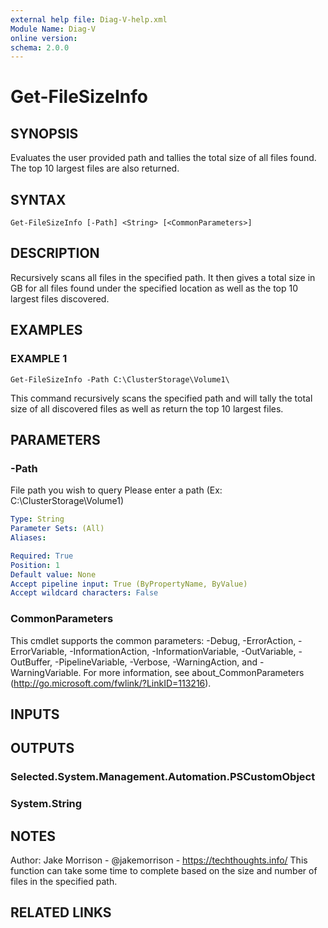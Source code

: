 ```yaml
---
external help file: Diag-V-help.xml
Module Name: Diag-V
online version:
schema: 2.0.0
---
```


# Get-FileSizeInfo

## SYNOPSIS
Evaluates the user provided path and tallies the total size of all files found.
The top 10 largest files are also returned.

## SYNTAX

```
Get-FileSizeInfo [-Path] <String> [<CommonParameters>]
```

## DESCRIPTION
Recursively scans all files in the specified path.
It then gives a total size in GB for all files found under the specified location as well as the top 10 largest files discovered.

## EXAMPLES

### EXAMPLE 1
```
Get-FileSizeInfo -Path C:\ClusterStorage\Volume1\
```

This command recursively scans the specified path and will tally the total size of all discovered files as well as return the top 10 largest files.

## PARAMETERS

### -Path
File path you wish to query
Please enter a path (Ex: C:\ClusterStorage\Volume1)

```yaml
Type: String
Parameter Sets: (All)
Aliases:

Required: True
Position: 1
Default value: None
Accept pipeline input: True (ByPropertyName, ByValue)
Accept wildcard characters: False
```

### CommonParameters
This cmdlet supports the common parameters: -Debug, -ErrorAction, -ErrorVariable, -InformationAction, -InformationVariable, -OutVariable, -OutBuffer, -PipelineVariable, -Verbose, -WarningAction, and -WarningVariable.
For more information, see about_CommonParameters (http://go.microsoft.com/fwlink/?LinkID=113216).

## INPUTS

## OUTPUTS

### Selected.System.Management.Automation.PSCustomObject
### System.String
## NOTES
Author: Jake Morrison - @jakemorrison - https://techthoughts.info/
This function can take some time to complete based on the size and number of files in the specified path.

## RELATED LINKS
